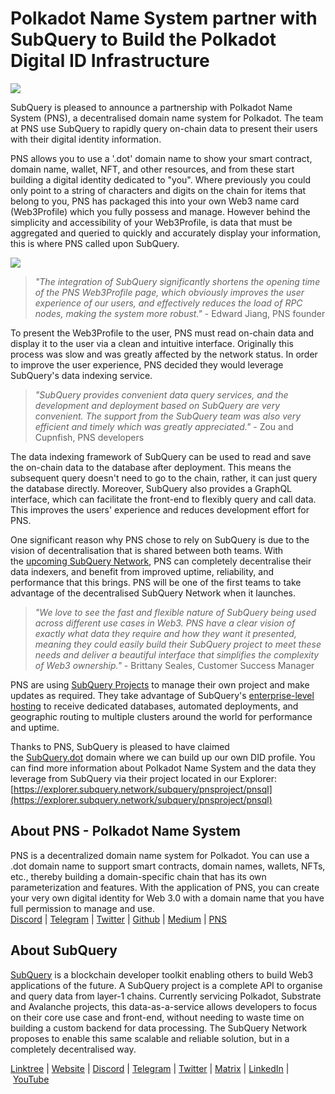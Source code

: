 # Polkadot Name System partner with SubQuery to Build the Polkadot Digital ID Infrastructure

![](https://miro.medium.com/max/1400/0*YbSGdiRa_3UIr3JF)

SubQuery is pleased to announce a partnership with Polkadot Name System (PNS), a decentralised domain name system for Polkadot. The team at PNS use SubQuery to rapidly query on-chain data to present their users with their digital identity information.

PNS allows you to use a '.dot' domain name to show your smart contract, domain name, wallet, NFT, and other resources, and from these start building a digital identity dedicated to "you". Where previously you could only point to a string of characters and digits on the chain for items that belong to you, PNS has packaged this into your own Web3 name card (Web3Profile) which you fully possess and manage. However behind the simplicity and accessibility of your Web3Profile, is data that must be aggregated and queried to quickly and accurately display your information, this is where PNS called upon SubQuery.

![](https://miro.medium.com/max/1400/1*T5xzjjfJL6nZ5mGkN8pxKA.png)

> _"The integration of SubQuery significantly shortens the opening time of the PNS Web3Profile page, which obviously improves the user experience of our users, and effectively reduces the load of RPC nodes, making the system more robust."_ - Edward Jiang, PNS founder

To present the Web3Profile to the user, PNS must read on-chain data and display it to the user via a clean and intuitive interface. Originally this process was slow and was greatly affected by the network status. In order to improve the user experience, PNS decided they would leverage SubQuery's data indexing service.

> _"SubQuery provides convenient data query services, and the development and deployment based on SubQuery are very convenient. The support from the SubQuery team was also very efficient and timely which was greatly appreciated."_ - Zou and Cupnfish, PNS developers

The data indexing framework of SubQuery can be used to read and save the on-chain data to the database after deployment. This means the subsequent query doesn't need to go to the chain, rather, it can just query the database directly. Moreover, SubQuery also provides a GraphQL interface, which can facilitate the front-end to flexibly query and call data. This improves the users' experience and reduces development effort for PNS.

One significant reason why PNS chose to rely on SubQuery is due to the vision of decentralisation that is shared between both teams. With the [upcoming SubQuery Network](https://subquery.network/network), PNS can completely decentralise their data indexers, and benefit from improved uptime, reliability, and performance that this brings. PNS will be one of the first teams to take advantage of the decentralised SubQuery Network when it launches.

> _"We love to see the fast and flexible nature of SubQuery being used across different use cases in Web3. PNS have a clear vision of exactly what data they require and how they want it presented, meaning they could easily build their SubQuery project to meet these needs and deliver a beautiful interface that simplifies the complexity of Web3 ownership."_ - Brittany Seales, Customer Success Manager

PNS are using [SubQuery Projects](https://project.subquery.network/) to manage their own project and make updates as required. They take advantage of SubQuery's [enterprise-level hosting](../blogs/20211228-enterprise-hosted.md) to receive dedicated databases, automated deployments, and geographic routing to multiple clusters around the world for performance and uptime.

Thanks to PNS, SubQuery is pleased to have claimed the [SubQuery.dot](https://subquery.dot.site/) domain where we can build up our own DID profile. You can find more information about Polkadot Name System and the data they leverage from SubQuery via their project located in our Explorer: [https://explorer.subquery.network/subquery/pnsproject/pnsql](https://explorer.subquery.network/subquery/pnsproject/pnsql)

## About PNS - Polkadot Name System

PNS is a decentralized domain name system for Polkadot. You can use a .dot domain name to support smart contracts, domain names, wallets, NFTs, etc., thereby building a domain-specific chain that has its own parameterization and features. With the application of PNS, you can create your very own digital identity for Web 3.0 with a domain name that you have full permission to manage and use.\
[Discord](https://discord.gg/drcKgr7Kuu) | [Telegram](https://t.me/joinchat/4qDijpz-zmZhODEx) | [Twitter](https://twitter.com/PolkaNameSystem) | [Github](https://github.com/pnsproject) | [Medium](https://medium.com/@pns.dot) | [PNS](https://www.pns.link/)

## About SubQuery

[SubQuery](https://subquery.network/) is a blockchain developer toolkit enabling others to build Web3 applications of the future. A SubQuery project is a complete API to organise and query data from layer-1 chains. Currently servicing Polkadot, Substrate and Avalanche projects, this data-as-a-service allows developers to focus on their core use case and front-end, without needing to waste time on building a custom backend for data processing. The SubQuery Network proposes to enable this same scalable and reliable solution, but in a completely decentralised way.

​​[Linktree](https://linktr.ee/subquerynetwork) | [Website](https://subquery.network/) | [Discord](https://discord.com/invite/78zg8aBSMG) | [Telegram](https://t.me/subquerynetwork) | [Twitter](https://twitter.com/subquerynetwork) | [Matrix](https://matrix.to/#/#subquery:matrix.org) | [LinkedIn](https://www.linkedin.com/company/subquery) | [YouTube](https://www.youtube.com/channel/UCi1a6NUUjegcLHDFLr7CqLw)
